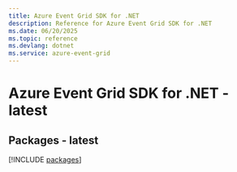 ```yaml
---
title: Azure Event Grid SDK for .NET
description: Reference for Azure Event Grid SDK for .NET
ms.date: 06/20/2025
ms.topic: reference
ms.devlang: dotnet
ms.service: azure-event-grid
---
```

# Azure Event Grid SDK for .NET - latest
## Packages - latest
[!INCLUDE [packages](event-grid-index.md)]
